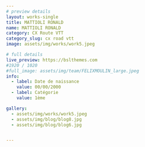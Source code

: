 ```yaml
---
# preview details
layout: works-single
title: MATTIOLI RONALD
name: MATTIOLI RONALD
category: CX Route VTT
category_slug: cx road vtt
image: assets/img/works/work5.jpeg

# full details
live_preview: https://bslthemes.com
#1920 / 1020
#full_image: assets/img/team/FELIXMOULIN_large.jpeg
info:
  - label: Date de naissance
    value: 00/00/2000
  - label: Catégorie 
    value: 1ème

gallery:
  - assets/img/works/work5.jpeg
  - assets/img/blog/blog8.jpg
  - assets/img/blog/blog6.jpg


---
```

